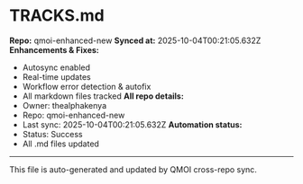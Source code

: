 # TRACKS.md

**Repo:** qmoi-enhanced-new
**Synced at:** 2025-10-04T00:21:05.632Z
**Enhancements & Fixes:**
- Autosync enabled
- Real-time updates
- Workflow error detection & autofix
- All markdown files tracked
**All repo details:**
- Owner: thealphakenya
- Repo: qmoi-enhanced-new
- Last sync: 2025-10-04T00:21:05.632Z
**Automation status:**
- Status: Success
- All .md files updated
---
This file is auto-generated and updated by QMOI cross-repo sync.
